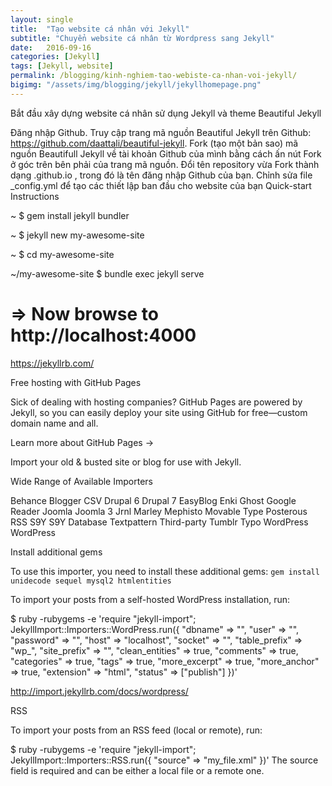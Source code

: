 ```yaml
---
layout: single
title:  "Tạo website cá nhân với Jekyll"
subtitle: "Chuyển website cá nhân từ Wordpress sang Jekyll"
date:   2016-09-16
categories: [Jekyll]
tags: [Jekyll, website]
permalink: /blogging/kinh-nghiem-tao-webiste-ca-nhan-voi-jekyll/
bigimg: "/assets/img/blogging/jekyll/jekyllhomepage.png"
---
```


Bắt đầu xây dựng website cá nhân sử dụng Jekyll và theme Beautiful Jekyll

Đăng nhập Github.
Truy cập trang mã nguồn Beautiful Jekyll trên Github: https://github.com/daattali/beautiful-jekyll.
Fork (tạo một bản sao) mã nguồn Beautifull Jekyll về tài khoản Github của mình bằng cách ấn nút Fork ở góc trên bên phải của trang mã nguồn.
Đổi tên repository vừa Fork thành dạng <username>.github.io , trong đó <username> là tên đăng nhập Github của bạn.
Chỉnh sửa file _config.yml để tạo các thiết lập ban đầu cho website của bạn
Quick-start Instructions

~ $ gem install jekyll bundler

~ $ jekyll new my-awesome-site

~ $ cd my-awesome-site

~/my-awesome-site $ bundle exec jekyll serve

# => Now browse to http://localhost:4000

https://jekyllrb.com/

Free hosting with GitHub Pages

Sick of dealing with hosting companies? GitHub Pages are powered by Jekyll, so you can easily deploy your site using GitHub for free—custom domain name and all.

Learn more about GitHub Pages →

Import your old & busted site or blog for use with Jekyll.

Wide Range of Available Importers

Behance
Blogger
CSV
Drupal 6
Drupal 7
EasyBlog
Enki
Ghost
Google Reader
Joomla
Joomla 3
Jrnl
Marley
Mephisto
Movable Type
Posterous
RSS
S9Y
S9Y Database
Textpattern
Third-party
Tumblr
Typo
WordPress
WordPress

Install additional gems

To use this importer, you need to install these additional gems: `gem install unidecode sequel mysql2 htmlentities`

To import your posts from a self-hosted WordPress installation, run:

$ ruby -rubygems -e 'require "jekyll-import";
    JekyllImport::Importers::WordPress.run({
      "dbname"   => "",
      "user"     => "",
      "password" => "",
      "host"     => "localhost",
      "socket"   => "",
      "table_prefix"   => "wp_",
      "site_prefix"    => "",
      "clean_entities" => true,
      "comments"       => true,
      "categories"     => true,
      "tags"           => true,
      "more_excerpt"   => true,
      "more_anchor"    => true,
      "extension"      => "html",
      "status"         => ["publish"]
    })'

http://import.jekyllrb.com/docs/wordpress/

RSS

To import your posts from an RSS feed (local or remote), run:

$ ruby -rubygems -e 'require "jekyll-import";
    JekyllImport::Importers::RSS.run({
      "source" => "my_file.xml"
    })'
The source field is required and can be either a local file or a remote one.

 